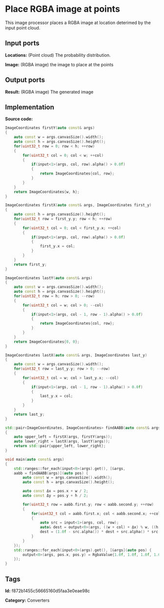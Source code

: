 # Place RGBA image at points

This image processor places a RGBA image at location deterimed by the input point cloud.

## Input ports

__Locations:__ (Point cloud) The probability distribution.

__Image:__ (RGBA image) the image to place at the points

## Output ports

__Result:__ (RGBA image) The generated image

## Implementation

__Source code:__

```c++
ImageCoordinates firstY(auto const& args)
{
	auto const w = args.canvasSize().width();
	auto const h = args.canvasSize().height();
	for(uint32_t row = 0; row < h; ++row)
	{
		for(uint32_t col = 0; col < w; ++col)
		{
			if(input<1>(args, col, row).alpha() > 0.0f)
			{
				return ImageCoordinates{col, row};
			}
		}
	}
	return ImageCoordinates{w, h};
}

ImageCoordinates firstX(auto const& args, ImageCoordinates first_y)
{
	auto const h = args.canvasSize().height();
	for(uint32_t row = first_y.y; row < h; ++row)
	{
		for(uint32_t col = 0; col < first_y.x; ++col)
		{
			if(input<1>(args, col, row).alpha() > 0.0f)
			{
				first_y.x = col;
			}
		}
	}
	return first_y;
}

ImageCoordinates lastY(auto const& args)
{
	auto const w = args.canvasSize().width();
	auto const h = args.canvasSize().height();
	for(uint32_t row = h; row > 0; --row)
	{
		for(uint32_t col = w; col > 0; --col)
		{
			if(input<1>(args, col - 1, row - 1).alpha() > 0.0f)
			{
				return ImageCoordinates{col, row};
			}
		}
	}
	return ImageCoordinates{0, 0};
}

ImageCoordinates lastX(auto const& args, ImageCoordinates last_y)
{
	auto const w = args.canvasSize().width();
	for(uint32_t row = last_y.y; row > 0; --row)
	{
		for(uint32_t col = w; col > last_y.x; --col)
		{
			if(input<1>(args, col - 1, row - 1).alpha() > 0.0f)
			{
				last_y.x = col;
			}
		}
	}
	return last_y;
}

std::pair<ImageCoordinates, ImageCoordinates> findAABB(auto const& args)
{
	auto upper_left = firstX(args, firstY(args));
	auto lower_right = lastX(args, lastY(args));
	return std::pair{upper_left, lower_right};
}

void main(auto const& args)
{
	std::ranges::for_each(input<0>(args).get(), [&args,
	aabb = findAABB(args)](auto pos) {
		auto const w = args.canvasSize().width();
		auto const h = args.canvasSize().height();

		auto const Δx = pos.x + w / 2;
		auto const Δy = pos.y + h / 2;

		for(uint32_t row = aabb.first.y; row < aabb.second.y; ++row)
		{
			for(uint32_t col = aabb.first.x; col < aabb.second.x; ++col)
			{
				auto src = input<1>(args, col, row);
				auto& dest = output<0>(args, ((w + col) + Δx) % w, ((h + row) + Δy) % h);
				dest = (1.0f - src.alpha()) * dest + src.alpha() * src;
			}
		}
	});
	std::ranges::for_each(input<0>(args).get(), [&args](auto pos) {
		output<0>(args, pos.x, pos.y) = RgbaValue{1.0f, 1.0f, 1.0f, 1.0f};
	});
}
```

## Tags

__Id:__ f872b1455c56665160d5faa3e0eae98c

__Category:__ Converters